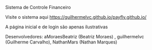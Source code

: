 Sistema de Controle Financeiro

Visite o sistema aqui https://guilhermelvc.github.io/payfly.github.io/

A página inicial e de login são apenas ilustrativas

Desenvolvedores: aMoraesBeatriz (Beatriz Moraes) , guilhermelvc (Guilherme Carvalho), NathanMars (Nathan Marques)
